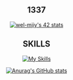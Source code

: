 <div align="center">
  
## 1337
[![wel-mjiy's 42 stats](https://badge.mediaplus.ma/binary/wel-mjiy)](https://github.com/oakoudad/badge42)


## SKILLS
[![My Skills](https://skillicons.dev/icons?i=c,cpp,linux,vim,git,github,vscode,arduino,blender)](https://skillicons.dev)

[![Anurag's GitHub stats](https://github-readme-stats.vercel.app/api?username=33filiXx)](https://github.com/anuraghazra/github-readme-stats)

</div>
